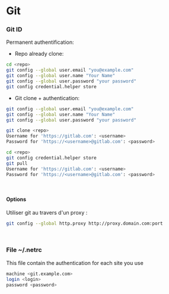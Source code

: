 # Git

### Git ID
Permanent authentification:

* Repo already clone:
```bash
cd <repo>
git config --global user.email "you@example.com"
git config --global user.name "Your Name"
git config --global user.password "your password"
git config credential.helper store
```

* Git clone + authentication:
```bash
git config --global user.email "you@example.com"
git config --global user.name "Your Name"
git config --global user.password "your password"

git clone <repo>
Username for 'https://gitlab.com': <username>
Password for 'https://<username>@gitlab.com': <password>

cd <repo>
git config credential.helper store
git pull
Username for 'https://gitlab.com': <username>
Password for 'https://<username>@gitlab.com': <password>
```

<br/>

#### Options
Utiliser git au travers d'un proxy :
```bash
git config --global http.proxy http://proxy.domain.com:port
```

<br/>

### File ~/.netrc

This file contain the authentication for each site you use
```bash
machine <git.example.com>
login <login>
password <password>
```

